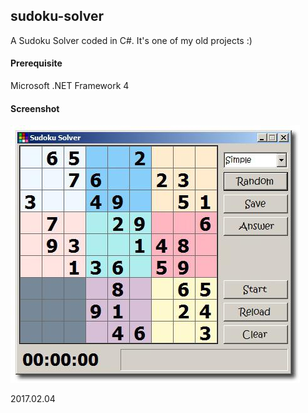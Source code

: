 ## sudoku-solver
A Sudoku Solver coded in C#. It's one of my old projects :)

#### Prerequisite
Microsoft .NET Framework 4

#### Screenshot
![N|Solid](https://github.com/QuinnSong/sudoku-solver/blob/master/test/main.png)

2017.02.04 